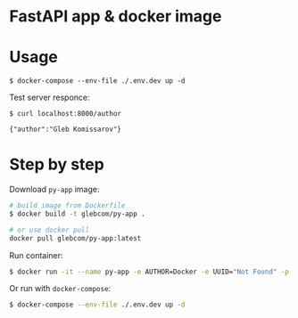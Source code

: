 # FastAPI app & docker image

# Usage

```console
$ docker-compose --env-file ./.env.dev up -d
```

Test server responce:

```console
$ curl localhost:8000/author
```

```
{"author":"Gleb Komissarov"}
```

# Step by step

Download `py-app` image:

```bash
# build image from Dockerfile
$ docker build -t glebcom/py-app .

# or use docker pull
docker pull glebcom/py-app:latest
```

Run container:

```bash
$ docker run -it --name py-app -e AUTHOR=Docker -e UUID="Not Found" -p 8000:8000 -d --rm glebcom/py-app:latest
```

Or run with `docker-compose`:

```bash
$ docker-compose --env-file ./.env.dev up -d
```

